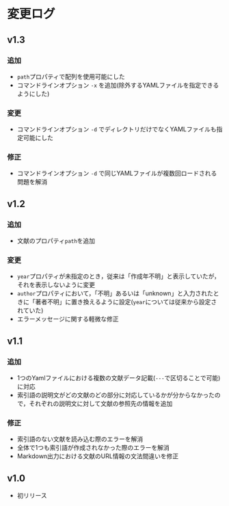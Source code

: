 
# 変更ログ

## v1.3

### 追加

- `path`プロパティで配列を使用可能にした
- コマンドラインオプション `-x` を追加(除外するYAMLファイルを指定できるようにした)

### 変更

- コマンドラインオプション `-d` でディレクトリだけでなくYAMLファイルも指定可能にした

### 修正

- コマンドラインオプション `-d` で同じYAMLファイルが複数回ロードされる問題を解消

## v1.2

### 追加

- 文献のプロパティ`path`を追加

### 変更

- `year`プロパティが未指定のとき，従来は「作成年不明」と表示していたが，それを表示しないように変更
- `author`プロパティにおいて，「不明」あるいは「unknown」と入力されたときに「著者不明」に置き換えるように設定(`year`については従来から設定されていた)
- エラーメッセージに関する軽微な修正

## v1.1

### 追加

- 1つのYamlファイルにおける複数の文献データ記載(`---`で区切ることで可能)に対応
- 索引語の説明文がどの文献のどの部分に対応しているかが分からなかったので，それぞれの説明文に対して文献の参照先の情報を追加

### 修正

- 索引語のない文献を読み込む際のエラーを解消
- 全体で1つも索引語が作成されなかった際のエラーを解消
- Markdown出力における文献のURL情報の文法間違いを修正

## v1.0

- 初リリース
